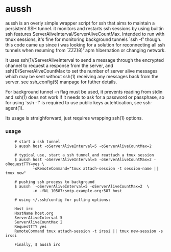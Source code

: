 # aussh

aussh is an overly simple wrapper script for ssh that aims to maintain
a persistent SSH tunnel. it monitors and restarts ssh sessions by using
builtin ssh features ServerAliveInterval/ServerAliveCountMax. Intended
to run with tmux sessions, it's fine for monitoring background tunnels
\`ssh -f' though. this code came up since i was looking for a solution
for reconnecting all ssh tunnels when resuming from \`ZZZ(8)'
apm hibernation or changing network.

It uses ssh(1)/ServerAliveInterval to send a message through the encrypted
channel to request a response from the server, and ssh(1)/ServerAliveCountMax
to set the number of server alive messages which may be sent without ssh(1)
receiving any messages back from the server. see ssh_config(5) manpage for
futher details.

For background tunnel -n flag must be used, it prevents reading from
stdin and ssh(1) does not work if it needs to ask for a password or
passphase, so for using `ssh -f' is required to use public keys
autehtication, see ssh-agent(1).

Its usage is straighforward, just requires wrapping ssh(1) options.

### usage

        # start a ssh tunnel
        $ aussh host -oServerAliveInterval=5 -oServerAliveCountMax=2

        # typical use, start a ssh tunnel and reattach a tmux session
        $ aussh host -oServerAliveInterval=5 -oServerAliveCountMax=2 -oRequestTTY=yes \
                -oRemoteCommand="tmux attach-session -t session-name || tmux new"

        # pushing ssh process to background
        $ aussh  -oServerAliveInterval=5 -oServerAliveCountMax=2  \
                -n -fNL 10587:smtp.example.org:587 host

        # using ~/.ssh/config for pulling options:

        Host irc
        HostName host.org
        ServerAliveInterval 5
        ServerAliveCountMax 2
        RequestTTY yes
        RemoteCommand tmux attach-session -t irssi || tmux new-session -s irssi

        Finally, $ aussh irc

